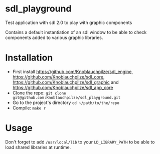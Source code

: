 # sdl_playground
Test application with sdl 2.0 to play with graphic components

Contains a default instantiation of an sdl window to be able to check components added to various graphic libraries.

# Installation

- First install https://github.com/Knoblauchpilze/sdl_engine, https://github.com/Knoblauchpilze/sdl_core, https://github.com/Knoblauchpilze/sdl_graphic and https://github.com/Knoblauchpilze/sdl_app_core
- Clone the repo: `git clone git@github.com:Knoblauchpilze/sdl_playground.git`
- Go to the project's directory `cd ~/path/to/the/repo`
- Compile: `make r`

# Usage

Don't forget to add `/usr/local/lib` to your `LD_LIBRARY_PATH` to be able to load shared libraries at runtime.
